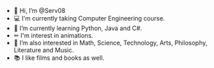 - 👋 Hi, I’m @Serv08
- 💻 I'm currently taking Computer Engineering course.
- 🌱 I’m currently learning Python, Java and C#.
- ✏ I'm interest in animations.
- 👀 I’m also interested in Math, Science, Technology, Arts, Philosophy, Literature and Music.
- 📚 I like films and books as well.

<!---
Serv08/Serv08 is a ✨ special ✨ repository because its `README.md` (this file) appears on your GitHub profile.
You can click the Preview link to take a look at your changes.
--->
